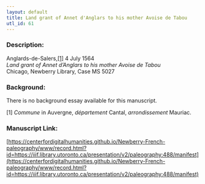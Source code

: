 ```yaml
---
layout: default
title: Land grant of Annet d'Anglars to his mother Avoise de Tabou
utl_id: 61
---
```


### Description:

Anglards-de-Salers,<a id="_ftnref1">[[1]](#_ftn1)</a> 4 July 1564<br>
_Land grant of Annet d’Anglars to his mother Avoise de Tabou_<br>
Chicago, Newberry Library, Case MS 5027

### Background:

There is no background essay available for this manuscript.

<a id="_ftn1">[1]</a> _Commune_ in Auvergne, _département_ Cantal, _arrondissement_ Mauriac. 

### Manuscript Link:

[https://centerfordigitalhumanities.github.io/Newberry-French-paleography/www/record.html?id=https://iiif.library.utoronto.ca/presentation/v2/paleography:488/manifest](https://centerfordigitalhumanities.github.io/Newberry-French-paleography/www/record.html?id=https://iiif.library.utoronto.ca/presentation/v2/paleography:488/manifest)
